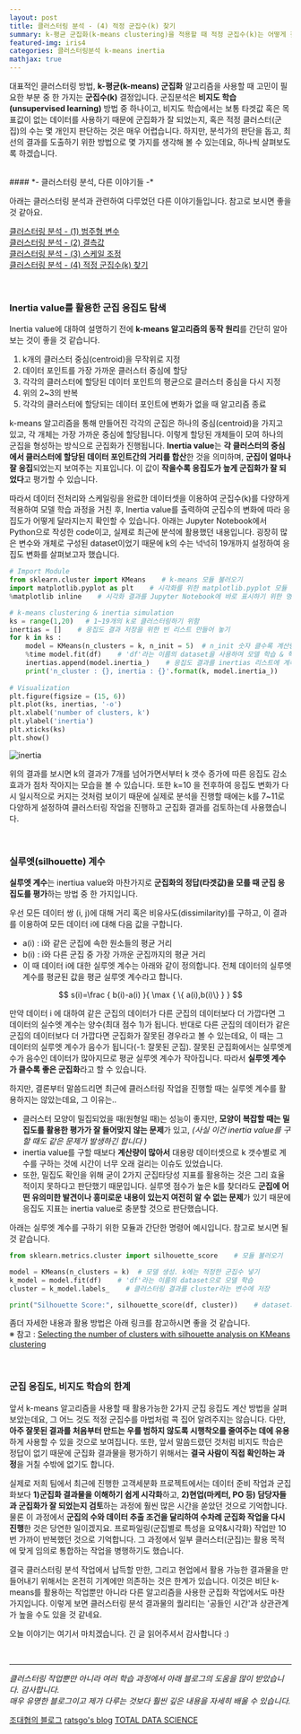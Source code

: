 ```yaml
---
layout: post
title: 클러스터링 분석 - (4) 적정 군집수(k) 찾기
summary: k-평균 군집화(k-means clustering)을 적용할 때 적정 군집수(k)는 어떻게 찾는 것이 좋을까요?
featured-img: iris4
categories: 클러스터링분석 k-means inertia
mathjax: true
---
```


대표적인 클러스터링 방법, **k-평균(k-means) 군집화** 알고리즘을 사용할 때 고민이 필요한 부분 중 한 가지는 **군집수(k)** 결정입니다. 군집분석은 **비지도 학습(unsupervised learning)** 방법 중 하나이고, 비지도 학습에서는 보통 타겟값 혹은 목표값이 없는 데이터를 사용하기 때문에 군집화가 잘 되었는지, 혹은 적정 클러스터(군집)의 수는 몇 개인지 판단하는 것은 매우 어렵습니다. 하지만, 분석가의 판단을 돕고, 최선의 결과를 도출하기 위한 방법으로 몇 가지를 생각해 볼 수 있는데요, 하나씩 살펴보도록 하겠습니다.


<br>
#### *- 클러스터링 분석, 다른 이야기들 -*

아래는 클러스터링 분석과 관련하여 다루었던 다른 이야기들입니다. 참고로 보시면 좋을 것 같아요.

[1]:https://hweejin-lim.github.io/%ED%81%B4%EB%9F%AC%EC%8A%A4%ED%84%B0%EB%A7%81-%EB%B6%84%EC%84%9D-(1)-%EB%B2%94%EC%A3%BC%ED%98%95-%EB%B3%80%EC%88%98/
[2]:https://hweejin-lim.github.io/%ED%81%B4%EB%9F%AC%EC%8A%A4%ED%84%B0%EB%A7%81-%EB%B6%84%EC%84%9D-(2)-%EA%B2%B0%EC%B8%A1%EA%B0%92/
[3]:https://hweejin-lim.github.io/%ED%81%B4%EB%9F%AC%EC%8A%A4%ED%84%B0%EB%A7%81-%EB%B6%84%EC%84%9D-(3)-%EC%8A%A4%EC%BC%80%EC%9D%BC-%EC%A1%B0%EC%A0%95/
[4]:https://hweejin-lim.github.io/%ED%81%B4%EB%9F%AC%EC%8A%A4%ED%84%B0%EB%A7%81-%EB%B6%84%EC%84%9D-(4)-%EC%A0%81%EC%A0%95-%EA%B5%B0%EC%A7%91%EC%88%98(k)-%EC%B0%BE%EA%B8%B0/
[클러스터링 분석 - (1) 범주형 변수][1]  
[클러스터링 분석 - (2) 결측값][2]  
[클러스터링 분석 - (3) 스케일 조정][3]  
[클러스터링 분석 - (4) 적정 군집수(k) 찾기][4]    

<br>



### Inertia value를 활용한 군집 응집도 탐색

Inertia value에 대하여 설명하기 전에 **k-means 알고리즘의 동작 원리**를 간단히 알아보는 것이 좋을 것 같습니다.     

1. k개의 클러스터 중심(centroid)을 무작위로 지정
2. 데이터 포인트를 가장 가까운 클러스터 중심에 할당
3. 각각의 클러스터에 할당된 데이터 포인트의 평균으로 클러스터 중심을 다시 지정
4. 위의 2~3의 반복
5. 각각의 클러스터에 할당되는 데이터 포인트에 변화가 없을 때 알고리즘 종료

k-means 알고리즘을 통해 만들어진 각각의 군집은 하나의 중심(centroid)을 가지고 있고, 각 개체는 가장 가까운 중심에 할당됩니다. 이렇게 할당된 개체들이 모여 하나의 군집을 형성하는 방식으로 군집화가 진행됩니다. **Inertia value**는 **각 클러스터의 중심에서 클러스터에 할당된 데이터 포인트간의 거리를 합산**한 것을 의미하며, **군집이 얼마나 잘 응집**되었는지 보여주는 지표입니다. 이 값이 **작을수록 응집도가 높게 군집화가 잘 되었다**고 평가할 수 있습니다.   

따라서 데이터 전처리와 스케일링을 완료한 데이터셋을 이용하여 군집수(k)를 다양하게 적용하여 모델 학습 과정을 거친 후, Inertia value를 출력하여 군집수의 변화에 따라 응집도가 어떻게 달라지는지 확인할 수 있습니다. 아래는 Jupyter Notebook에서 Python으로 작성한 code이고, 실제로 최근에 분석에 활용했던 내용입니다. 굉장히 많은 변수와 개체로 구성된 dataset이었기 때문에 k의 수는 넉넉히 19개까지 설정하여 응집도 변화를 살펴보고자 했습니다.   


```python
# Import Module
from sklearn.cluster import KMeans    # k-means 모듈 불러오기
import matplotlib.pyplot as plt    # 시각화를 위한 matplotlib.pyplot 모듈 불러오기
%matplotlib inline    # 시각화 결과를 Jupyter Notebook에 바로 표시하기 위한 명령어

# k-means clustering & inertia simulation
ks = range(1,20)   # 1~19개의 k로 클러스터링하기 위함
inertias = []    # 응집도 결과 저장을 위한 빈 리스트 만들어 놓기
for k in ks :
    model = KMeans(n_clusters = k, n_init = 5)  # n_init 숫자 클수록 계산량 증가하니까 grid search 단계에서는 작게 설정
    %time model.fit(df)    # 'df'라는 이름의 dataset을 사용하여 모델 학습 & 학습에 소요되는 시간 측정  
    inertias.append(model.inertia_)    # 응집도 결과를 inertias 리스트에 계속 저장(추가)
    print('n_cluster : {}, inertia : {}'.format(k, model.inertia_))    # k 설정에 따른 결과 출력
    
# Visualization
plt.figure(figsize = (15, 6))   
plt.plot(ks, inertias, '-o')    
plt.xlabel('number of clusters, k')    
plt.ylabel('inertia')    
plt.xticks(ks)    
plt.show()
```
   
![inertia](https://drive.google.com/uc?id=14f4KoAZfA2qJsnaDp1L1ms9EdSC_FIsf)
   
위의 결과를 보시면 k의 결과가 7개를 넘어가면서부터 k 갯수 증가에 따른 응집도 감소 효과가 점차 작아지는 모습을 볼 수 있습니다. 또한 k=10 을 전후하여 응집도 변화가 다시 일시적으로 커지는 것처럼 보이기 때문에 실제로 분석을 진행할 때에는 k를 7~11로 다양하게 설정하여 클러스터링 작업을 진행하고 군집화 결과를 검토하는데 사용했습니다. 

<br>



### 실루엣(silhouette) 계수

**실루엣 계수**는 inertiua value와 마찬가지로 **군집화의 정답(타겟값)을 모를 때 군집 응집도를 평가**하는 방법 중 한 가지입니다.     

우선 모든 데이터 쌍 (i, j)에 대해 거리 혹은 비유사도(dissimilarity)를 구하고, 이 결과를 이용하여 모든 데이터 i에 대해 다음 값을 구합니다.     

- a(i) : i와 같은 군집에 속한 원소들의 평균 거리
- b(i) : i와 다른 군집 중 가장 가까운 군집까지의 평균 거리
- 이 때 데이터 i에 대한 실루엣 계수는 아래와 같이 정의합니다. 전체 데이터의 실루엣 계수를 평균된 값을 평균 실루엣 계수라고 합니다.  
    
$$ s(i)=\frac { b(i)-a(i) }{ \max { \{ a(i),b(i)\}  }  } $$
    
만약 데이터 i 에 대하여 같은 군집의 데이터가 다른 군집의 데이터보다 더 가깝다면 그 데이터의 실수엣 계수는 양수(최대 점수 1)가 됩니다. 반대로 다른 군집의 데이터가 같은 군집의 데이터보다 더 가깝다면 군집화가 잘못된 경우라고 볼 수 있는데요, 이 때는 그 데이터의 실루엣 계수가 음수가 됩니다(-1: 잘못된 군집). 잘못된 군집화에서는 실루엣계수가 음수인 데이터가 많아지므로 평균 실루엣 계수가 작아집니다. 따라서 **실루엣 계수가 클수록 좋은 군집화**라고 할 수 있습니다.    

하지만, 결론부터 말씀드리면 최근에 클러스터링 작업을 진행할 때는 실루엣 계수를 활용하지는 않았는데요, 그 이유는..    

- 클러스터 모양이 밀집되었을 때(원형일 때)는 성능이 좋지만, **모양이 복잡할 때는 밀집도를 활용한 평가가 잘 들어맞지 않는 문제**가 있고, *(사실 이건 inertia value를 구할 때도 같은 문제가 발생하긴 합니다 )*    
- inertia value를 구할 때보다 **계산량이 많아서** 대용량 데이터셋으로 k 갯수별로 계수를 구하는 것에 시간이 너무 오래 걸리는 이슈도 있었습니다.     
- 또한, 밀집도 확인을 위해 굳이 2가지 군집타당성 지표를 활용하는 것은 그리 효율적이지 못하다고 판단했기 때문입니다. 실루엣 점수가 높은 k를 찾더라도 **군집에 어떤 유의미한 발견이나 흥미로운 내용이 있는지 여전히 알 수 없는 문제**가 있기 때문에 응집도 지표는 inertia value로 충분할 것으로 판단했습니다.    

아래는 실루엣 계수를 구하기 위한 모듈과 간단한 명령어 예시입니다. 참고로 보시면 될 것 같습니다.    

```python
from sklearn.metrics.cluster import silhouette_score    # 모듈 불러오기

model = KMeans(n_clusters = k)  # 모델 생성. k에는 적정한 군집수 넣기
k_model = model.fit(df)    # 'df'라는 이름의 dataset으로 모델 학습 
cluster = k_model.labels_    # 클러스터링 결과를 cluster라는 변수에 저장

print("Silhouette Score:", silhouette_score(df, cluster))    # dataset과 결과변수를 함수에 넣어 계수 출력
```
좀더 자세한 내용과 활용 방법은 아래 링크를 참고하시면 좋을 것 같습니다.    
※ 참고 : [Selecting the number of clusters with silhouette analysis on KMeans clustering]('https://scikit-learn.org/stable/auto_examples/cluster/plot_kmeans_silhouette_analysis.html#sphx-glr-auto-examples-cluster-plot-kmeans-silhouette-analysis-py')



<br>

### 군집 응집도, 비지도 학습의 한계

앞서 k-means 알고리즘을 사용할 때 활용가능한 2가지 군집 응집도 계산 방법을 살펴보았는데요, 그 어느 것도 적정 군집수를 마법처럼 콕 집어 알려주지는 않습니다. 다만, **아주 잘못된 결과를 처음부터 만드는 우를 범하지 않도록 시행착오를 줄여주는 데에 유용**하게 사용할 수 있을 것으로 보여집니다. 또한, 앞서 말씀드렸던 것처럼 비지도 학습은 정답이 없기 때문에 군집화 결과물을 평가하기 위해서는 **결국 사람이 직접 확인하는 과정**을 거칠 수밖에 없기도 합니다.     

실제로 저희 팀에서 최근에 진행한 고객세분화 프로젝트에서는 데이터 준비 작업과 군집화보다 **1)군집화 결과물을 이해하기 쉽게 시각화**하고, **2)현업(마케터, PO 등) 담당자들과 군집화가 잘 되었는지 검토**하는 과정에 훨씬 많은 시간을 쏟았던 것으로 기억합니다. 물론 이 과정에서 **군집의 수와 데이터 추출 조건을 달리하여 수차례 군집화 작업을 다시 진행**한 것은 당연한 일이겠지요. 프로파일링(군집별로 특성을 요약&시각화) 작업만 10번 가까이 반복했던 것으로 기억합니다. 그 과정에서 일부 클러스터(군집)는 활용 목적에 맞게 임의로 통합하는 작업을 병행하기도 했습니다. 

결국 클러스터링 분석 작업에서 납득할 만한, 그리고 현업에서 활용 가능한 결과물을 만들어내기 위해서는 온전히 기계에만 의존하는 것은 한계가 있습니다. 이것은 비단 k-means를 활용하는 작업뿐만 아니라 다른 알고리즘을 사용한 군집화 작업에서도 마찬가지입니다. 이렇게 보면 클러스터링 분석 결과물의 퀄리티는 '공들인 시간'과 상관관계가 높을 수도 있을 것 같네요.    

오늘 이야기는 여기서 마치겠습니다. 긴 글 읽어주셔서 감사합니다 :)    

<br>


---
*클러스터링 작업뿐만 아니라 여러 학습 과정에서 아래 블로그의 도움을 많이 받았습니다. 감사합니다.*    
*매우 유명한 블로그이고 제가 다루는 것보다 훨씬 깊은 내용을 자세히 배울 수 있습니다.*    

[조대협의 블로그]('https://bcho.tistory.com/1203')
[ratsgo's blog]('https://ratsgo.github.io/machine%20learning/2017/04/16/clustering')
[TOTAL DATA SCIENCE]('https://euriion.com')

<br>





















